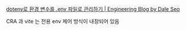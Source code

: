 [dotenv로 환경 변수를 .env 파일로 관리하기 | Engineering Blog by Dale Seo](https://www.daleseo.com/js-dotenv/)

CRA 과 vite 는 전용 env 제어 방식이 내장되어 있음
